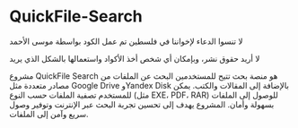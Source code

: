 # QuickFile-Search
لا تنسوا الدعاء لإخواننا في فلسطين
تم عمل الكود بواسطة موسى الأحمد

لا أريد حقوق نشر، وبإمكان أي شخص أخذ الأكواد واستعمالها بالشكل الذي يريد

مشروع QuickFile Search هو منصة بحث تتيح للمستخدمين البحث عن الملفات من مصادر متعددة مثل Google Drive وYandex Disk بالإضافة إلى المقالات والكتب. يمكن للمستخدم تصفية الملفات حسب النوع (مثل EXE، PDF، RAR) للوصول إلى الملفات بسهولة وأمان. المشروع يهدف إلى تحسين تجربة البحث عبر الإنترنت وتوفير وصول سريع وآمن إلى الملفات.
